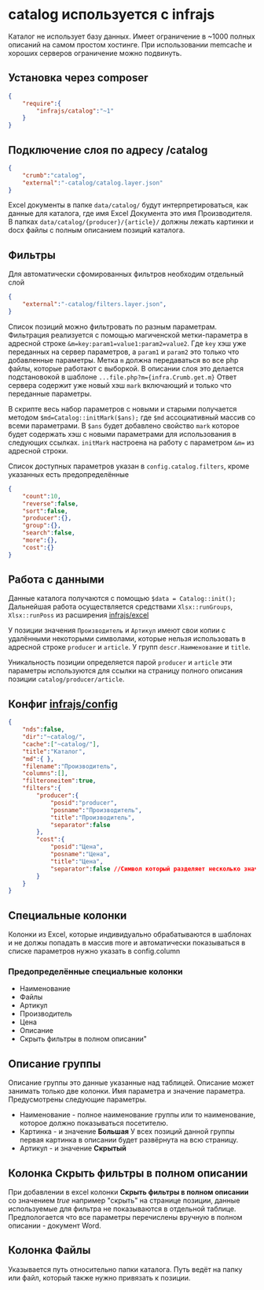 # catalog используется с infrajs
Каталог не использует базу данных. Имеет ограничение в ~1000 полных описаний на самом простом хостинге. При использовании memсache и хороших серверов ограничение можно подвинуть.

## Установка через composer

```json
{
	"require":{
		"infrajs/catalog":"~1"
	}
}
```

## Подключение слоя по адресу /catalog

```json
{
	"crumb":"catalog",
	"external":"-catalog/catalog.layer.json"
}
```

Excel документы в папке ```data/catalog/``` будут интерпретироваться, как данные для каталога, где имя Excel Документа это имя Производителя. 
В папках ```data/catalog/{producer}/{article}/``` должны лежать картинки и docx файлы с полным описанием позиций каталога.

## Фильтры
Для автоматически сфомированных фильтров необходим отдельный слой
```json
{
	"external":"-catalog/filters.layer.json",
}
```
Список позиций можно фильтровать по разным параметрам. 
Фильтрация реализуется с помощью магиченской метки-параметра в адресной строке ```&m=key:param1=value1:param2=value2```. 
Где ```key``` хэш уже переданных на сервер параметров, а ```param1``` и ```param2``` это только что добавленные параметры. 
Метка ```m``` должна передаваться во все php файлы, которые работают с выборкой. В описании слоя это делается подстановокой в шаблоне ```...file.php?m={infra.Crumb.get.m}```
Ответ сервера содержит уже новый хэш ```mark``` включающий и только что переданные параметры.

В скрипте весь набор параметров с новыми и старыми получается методом ```$md=Catalog::initMark($ans);``` где ```$md``` ассоциативный массив со всеми параметрами. 
В ```$ans``` будет добавлено свойство ```mark``` которое будет содержать хэш с новыми параметрами для использования в следующих ссылках.
```initMark``` настроена на работу с параметром ```&m=``` из адресной строки.

Список доступных параметров указан в ```config.catalog.filters```, кроме указанных есть предопределённые 
```json
{
    "count":10,
	"reverse":false,
	"sort":false,
	"producer":{},
	"group":{},
	"search":false,
	"more":{},
	"cost":{}
}
```
## Работа с данными
Данные каталога получаются с помощью ```$data = Catalog::init();``` Дальнейшая работа осуществляется средствами ```Xlsx::runGroups```, ```Xlsx::runPoss``` из расширения [infrajs/excel](https://github.com/infrajs/excel)

У позиции значения ```Производитель``` и ```Артикул``` имеют свои копии с удалёнными некоторыми символами, которые нельзя использовать в адресной строке ```producer``` и ```article```. 
У групп ```descr.Наименование``` и ```title```. 

Уникальность позиции определяется парой ```producer``` и ```article``` эти параметры используются для ссылки на страницу полного описания позиции ```catalog/producer/article```.

## Конфиг [infrajs/config](https://github.com/infrajs/config)

```json
{
	"nds":false,
	"dir":"~catalog/",
	"cache":["~catalog/"],
	"title":"Каталог",
	"md":{ },
	"filename":"Производитель",
	"columns":[],
	"filteroneitem":true,
	"filters":{
		"producer":{
			"posid":"producer",
			"posname":"Производитель",
			"title":"Производитель",
			"separator":false
		},
		"cost":{
			"posid":"Цена",
			"posname":"Цена",
			"title":"Цена",
			"separator":false //Символ который разделяет несколько значения в одной ячейки, например ","
		}
	}
}
```
## Специальные колонки
Колонки из Excel, которые индивидуально обрабатываются в шаблонах и не должы попадать в массив more и автоматически показываться в списке параметров нужно указать в config.column

### Предопределённые специальные колонки
- Наименование
- Файлы
- Артикул
- Производитель
- Цена
- Описание
- Скрыть фильтры в полном описании"

## Описание группы
Описание группы это данные указанные над таблицей. Описание может занимать только две колонки. Имя параметра и значение параметра.
Предусмотрены следующие параметры.
- Наименование - полное наименование группы или то наименование, которое должно показываться посетителю.
- Картинка - и значение **Большая** У всех позиций данной группы первая картинка в описании будет развёрнута на всю страницу.
- Артикул - и значение **Cкрытый**

## Колонка Скрыть фильтры в полном описании
При добавлении в excel колонки **Скрыть фильтры в полном описании** со значением *true* например "скрыть" на странице позиции, данные используемые для фильтра не показываются в отдельной таблице. Предпологается что все параметры перечислены вручную в полном описании - документ Word.

## Колонка Файлы
Указывается путь относительно папки каталога. Путь ведёт на папку или файл, который также нужно привязать к позиции.
